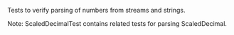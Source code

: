 Tests to verify parsing of numbers from streams and strings.Note: ScaledDecimalTest contains related tests for parsing ScaledDecimal.